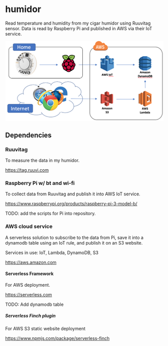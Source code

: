 # humidor
Read temperature and humidity from my cigar humidor using Ruuvitag sensor. Data is read by Raspberry Pi and published in AWS via their IoT service.

![Alt text](architecture.png?raw=true "Architecture")

## Dependencies

### Ruuvitag

To measure the data in my humidor.

https://tag.ruuvi.com

### Raspberry Pi w/ bt and wi-fi

To collect data from Ruuvitag and publish it into AWS IoT service.

https://www.raspberrypi.org/products/raspberry-pi-3-model-b/

TODO: add the scripts for Pi into repository.

### AWS cloud service

A serverless solution to subscribe to the data from Pi, save it into a dynamodb table using an IoT rule, and publish it on an S3 website.

Services in use: IoT, Lambda, DynamoDB, S3

https://aws.amazon.com

#### Serverless Framework

For AWS deployment.

https://serverless.com

TODO: Add dynamodb table

##### Serverless Finch plugin

For AWS S3 static website deployment

https://www.npmjs.com/package/serverless-finch
